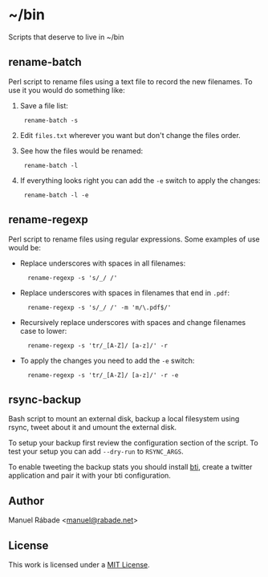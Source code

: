 ~/bin
=====

Scripts that deserve to live in ~/bin

rename-batch
------------

Perl script to rename files using a text file to record the new
filenames. To use it you would do something like:

1. Save a file list:

        rename-batch -s

2. Edit `files.txt` wherever you want but don't change the files order.

3. See how the files would be renamed:

        rename-batch -l

4. If everything looks right you can add the `-e` switch to apply the
   changes:

        rename-batch -l -e

rename-regexp
-------------

Perl script to rename files using regular expressions. Some examples of
use would be:

- Replace underscores with spaces in all filenames:

        rename-regexp -s 's/_/ /'

- Replace underscores with spaces in filenames that end in `.pdf`:

        rename-regexp -s 's/_/ /' -m 'm/\.pdf$/'

- Recursively replace underscores with spaces and change filenames case
  to lower:

        rename-regexp -s 'tr/_[A-Z]/ [a-z]/' -r

- To apply the changes you need to add the `-e` switch:

        rename-regexp -s 'tr/_[A-Z]/ [a-z]/' -r -e

rsync-backup
------------

Bash script to mount an external disk, backup a local filesystem using
rsync, tweet about it and umount the external disk.

To setup your backup first review the configuration section of the
script. To test your setup you can add `--dry-run` to `RSYNC_ARGS`.

To enable tweeting the backup stats you should install
[bti](https://github.com/gregkh/bti), create a twitter application and
pair it with your bti configuration.

Author
------

Manuel Rábade <[manuel@rabade.net](mailto:manuel@rabade.net)>

License
-------

This work is licensed under a [MIT License](LICENSE.txt).
